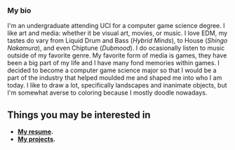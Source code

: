 ### My bio

I'm an undergraduate attending UCI for a computer game science degree. I like art and media: whether it be visual art, movies, or music. I love EDM, my tastes do vary from Liquid Drum and Bass (_Hybrid Minds_), to House (_Shingo Nakamura_), and even Chiptune (_Dubmood_). I do ocasionally listen to music outside of my favorite genre. My favorite form of media is games, they have been a big part of my life and I have many fond memories within games. I decided to become a computer game science major so that I would be a part of the industry that helped moulded me and shaped me into who I am today. I like to draw a lot, specifically landscapes and inanimate objects, but I'm somewhat averse to coloring because I mostly doodle nowadays.   

## Things you may be interested in

- **[My resume](assets/documents/UCI_resume.pdf).**
- **[My projects](https://captnw.github.io/project_display/).**
